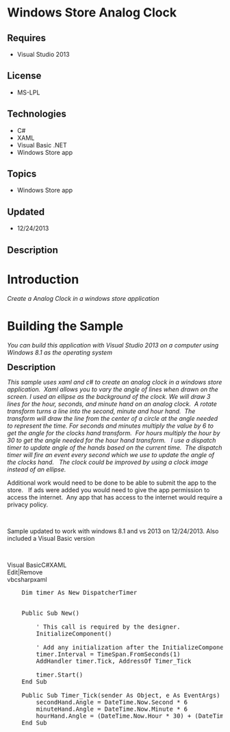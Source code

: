 # Windows Store Analog Clock
## Requires
- Visual Studio 2013
## License
- MS-LPL
## Technologies
- C#
- XAML
- Visual Basic .NET
- Windows Store app
## Topics
- Windows Store app
## Updated
- 12/24/2013
## Description

<h1>Introduction</h1>
<p><em>Create a Analog Clock in a windows store application</em></p>
<h1><span>Building the Sample</span></h1>
<p><em>You can build this application with Visual Studio 2013 on a computer using Windows 8.1 as the operating system</em></p>
<p><span style="font-size:20px; font-weight:bold">Description</span></p>
<p><em>This sample uses xaml and c# to create an analog clock in a windows store application. &nbsp;Xaml allows you to vary the angle of lines when drawn on the screen.&nbsp;</em><em>I used an ellipse as the background of the clock.&nbsp;</em><em>We will draw
 3 lines for the hour, seconds, and minute hand on an analog clock. &nbsp;A rotate transform turns a line into the second, minute and hour hand. &nbsp;The transform will draw the line from the center of a circle at the angle needed to represent the time. For
 seconds and minutes multiply the value by 6 to get the angle for the clocks hand transform. &nbsp;For hours multiply the hour by 30 to get the angle needed for the hour hand transform. &nbsp; I use a dispatch timer to update angle of the hands based on the
 current time. &nbsp;The dispatch timer will fire an event every second which we use to update the angle of the clocks hand.&nbsp;</em><em>&nbsp; The clock could be improved by using a clock image instead of an ellipse. &nbsp;</em></p>
<p>Additional work would need to be done to be able to submit the app to the store. &nbsp; If ads were added you would need to give the app permission to access the internet. &nbsp;Any app that has access to the internet would require a privacy policy.</p>
<p>&nbsp;</p>
<p>Sample updated to work with windows 8.1 and vs 2013 on 12/24/2013. Also included a Visual Basic version</p>
<p>&nbsp;</p>
<div class="scriptcode">
<div class="pluginEditHolder" pluginCommand="mceScriptCode">
<div class="title"><span>Visual Basic</span><span>C#</span><span>XAML</span></div>
<div class="pluginLinkHolder"><span class="pluginEditHolderLink">Edit</span>|<span class="pluginRemoveHolderLink">Remove</span></div>
<span class="hidden">vb</span><span class="hidden">csharp</span><span class="hidden">xaml</span>



<div class="preview">
<pre class="vb">&nbsp;&nbsp;&nbsp;&nbsp;<span class="visualBasic__keyword">Dim</span>&nbsp;timer&nbsp;<span class="visualBasic__keyword">As</span>&nbsp;<span class="visualBasic__keyword">New</span>&nbsp;DispatcherTimer&nbsp;
&nbsp;
&nbsp;
&nbsp;&nbsp;&nbsp;&nbsp;<span class="visualBasic__keyword">Public</span>&nbsp;<span class="visualBasic__keyword">Sub</span>&nbsp;<span class="visualBasic__keyword">New</span>()&nbsp;
&nbsp;
&nbsp;&nbsp;&nbsp;&nbsp;&nbsp;&nbsp;&nbsp;&nbsp;<span class="visualBasic__com">'&nbsp;This&nbsp;call&nbsp;is&nbsp;required&nbsp;by&nbsp;the&nbsp;designer.</span>&nbsp;
&nbsp;&nbsp;&nbsp;&nbsp;&nbsp;&nbsp;&nbsp;&nbsp;InitializeComponent()&nbsp;
&nbsp;
&nbsp;&nbsp;&nbsp;&nbsp;&nbsp;&nbsp;&nbsp;&nbsp;<span class="visualBasic__com">'&nbsp;Add&nbsp;any&nbsp;initialization&nbsp;after&nbsp;the&nbsp;InitializeComponent()&nbsp;call.</span>&nbsp;
&nbsp;&nbsp;&nbsp;&nbsp;&nbsp;&nbsp;&nbsp;&nbsp;timer.Interval&nbsp;=&nbsp;TimeSpan.FromSeconds(<span class="visualBasic__number">1</span>)&nbsp;
&nbsp;&nbsp;&nbsp;&nbsp;&nbsp;&nbsp;&nbsp;&nbsp;<span class="visualBasic__keyword">AddHandler</span>&nbsp;timer.Tick,&nbsp;<span class="visualBasic__keyword">AddressOf</span>&nbsp;Timer_Tick&nbsp;
&nbsp;
&nbsp;&nbsp;&nbsp;&nbsp;&nbsp;&nbsp;&nbsp;&nbsp;timer.Start()&nbsp;
&nbsp;&nbsp;&nbsp;&nbsp;<span class="visualBasic__keyword">End</span>&nbsp;<span class="visualBasic__keyword">Sub</span>&nbsp;
&nbsp;
&nbsp;&nbsp;&nbsp;&nbsp;<span class="visualBasic__keyword">Public</span>&nbsp;<span class="visualBasic__keyword">Sub</span>&nbsp;Timer_Tick(sender&nbsp;<span class="visualBasic__keyword">As</span>&nbsp;<span class="visualBasic__keyword">Object</span>,&nbsp;e&nbsp;<span class="visualBasic__keyword">As</span>&nbsp;EventArgs)&nbsp;
&nbsp;&nbsp;&nbsp;&nbsp;&nbsp;&nbsp;&nbsp;&nbsp;secondHand.Angle&nbsp;=&nbsp;DateTime.Now.Second&nbsp;*&nbsp;<span class="visualBasic__number">6</span>&nbsp;
&nbsp;&nbsp;&nbsp;&nbsp;&nbsp;&nbsp;&nbsp;&nbsp;minuteHand.Angle&nbsp;=&nbsp;DateTime.Now.Minute&nbsp;*&nbsp;<span class="visualBasic__number">6</span>&nbsp;
&nbsp;&nbsp;&nbsp;&nbsp;&nbsp;&nbsp;&nbsp;&nbsp;hourHand.Angle&nbsp;=&nbsp;(DateTime.Now.Hour&nbsp;*&nbsp;<span class="visualBasic__number">30</span>)&nbsp;&#43;&nbsp;(DateTime.Now.Minute&nbsp;*&nbsp;<span class="visualBasic__number">0.5</span>)&nbsp;
&nbsp;&nbsp;&nbsp;&nbsp;<span class="visualBasic__keyword">End</span>&nbsp;<span class="visualBasic__keyword">Sub</span></pre>
</div>
</div>
</div>
<ul>
</ul>
